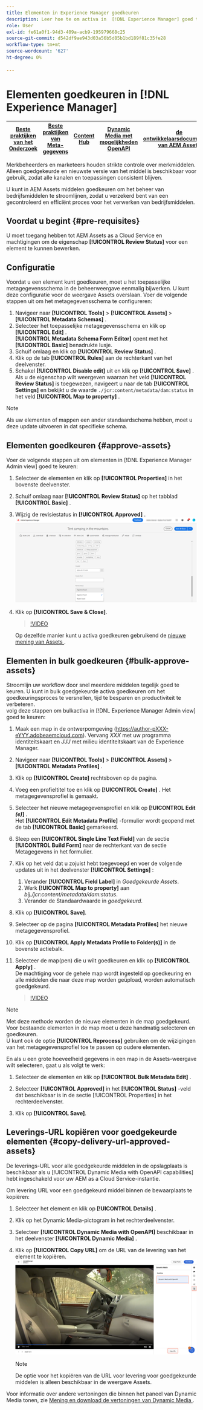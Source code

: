 ```yaml
---
title: Elementen in Experience Manager goedkeuren
description: Leer hoe te om activa in  [!DNL Experience Manager] goed te keuren.
role: User
exl-id: fe61a0f1-94d3-409a-acb9-195979668c25
source-git-commit: d542df9ae943d03a56b5d85b1bd189f81c35fe28
workflow-type: tm+mt
source-wordcount: '627'
ht-degree: 0%

---
```


# Elementen goedkeuren in [!DNL Experience Manager]

| [ Beste praktijken van het Onderzoek ](/help/assets/search-best-practices.md) | [ Beste praktijken van Meta-gegevens ](/help/assets/metadata-best-practices.md) | [ Content Hub ](/help/assets/product-overview.md) | [ Dynamic Media met mogelijkheden OpenAPI ](/help/assets/dynamic-media-open-apis-overview.md) | [ de ontwikkelaarsdocumentatie van AEM Assets ](https://developer.adobe.com/experience-cloud/experience-manager-apis/) |
| ------------- | --------------------------- |---------|----|-----|

Merkbeheerders en marketeers houden strikte controle over merkmiddelen. Alleen goedgekeurde en nieuwste versie van het middel is beschikbaar voor gebruik, zodat alle kanalen en toepassingen consistent blijven.

U kunt in AEM Assets middelen goedkeuren om het beheer van bedrijfsmiddelen te stroomlijnen, zodat u verzekerd bent van een gecontroleerd en efficiënt proces voor het verwerken van bedrijfsmiddelen.

## Voordat u begint {#pre-requisites}

U moet toegang hebben tot AEM Assets as a Cloud Service en machtigingen om de eigenschap **[!UICONTROL Review Status]** voor een element te kunnen bewerken.

## Configuratie

Voordat u een element kunt goedkeuren, moet u het toepasselijke metagegevensschema in de beheerweergave eenmalig bijwerken. U kunt deze configuratie voor de weergave Assets overslaan. Voer de volgende stappen uit om het metagegevensschema te configureren:

1. Navigeer naar **[!UICONTROL Tools]** > **[!UICONTROL Assets]** > **[!UICONTROL Metadata Schemas]** .
1. Selecteer het toepasselijke metagegevensschema en klik op **[!UICONTROL Edit]** . <br> **[!UICONTROL Metadata Schema Form Editor]** opent met het **[!UICONTROL Basic]** benadrukte lusje.
1. Schuif omlaag en klik op **[!UICONTROL Review Status]** .
1. Klik op de tab **[!UICONTROL Rules]** aan de rechterkant van het deelvenster.
1. Schakel **[!UICONTROL Disable edit]** uit en klik op **[!UICONTROL Save]** .
Als u de eigenschap wilt weergeven waaraan het veld **[!UICONTROL Review Status]** is toegewezen, navigeert u naar de tab **[!UICONTROL Settings]** en bekijkt u de waarde `./jcr:content/metadata/dam:status` in het veld **[!UICONTROL Map to property]** .

>[!NOTE]
>
>Als uw elementen of mappen een ander standaardschema hebben, moet u deze update uitvoeren in dat specifieke schema.

## Elementen goedkeuren {#approve-assets}

Voer de volgende stappen uit om elementen in [!DNL Experience Manager Admin view] goed te keuren:

1. Selecteer de elementen en klik op **[!UICONTROL Properties]** in het bovenste deelvenster.
1. Schuif omlaag naar **[!UICONTROL Review Status]** op het tabblad **[!UICONTROL Basic]** .
1. Wijzig de revisiestatus in **[!UICONTROL Approved]** .
   ![afbeelding](/help/assets/assets/approve-old-ui.png)
1. Klik op **[!UICONTROL Save & Close]**.

   >[!VIDEO](https://video.tv.adobe.com/v/3427430)

   Op dezelfde manier kunt u activa goedkeuren gebruikend de [ nieuwe mening van Assets ](/help/assets/manage-organize-assets-view.md).

## Elementen in bulk goedkeuren {#bulk-approve-assets}

Stroomlijn uw workflow door snel meerdere middelen tegelijk goed te keuren. U kunt in bulk goedgekeurde activa goedkeuren om het goedkeuringsproces te versnellen, tijd te besparen en productiviteit te verbeteren.
<br> volg deze stappen om bulkactiva in [!DNL Experience Manager Admin view] goed te keuren:

1. Maak een map in de ontwerpomgeving (https://author-pXXX-eYYY.adobeaemcloud.com). Vervang _XXX_ met uw programma identiteitskaart en _JJJ_ met milieu identiteitskaart van de Experience Manager.
1. Navigeer naar **[!UICONTROL Tools]** > **[!UICONTROL Assets]** > **[!UICONTROL Metadata Profiles]** .
1. Klik op **[!UICONTROL Create]** rechtsboven op de pagina.
1. Voeg een profieltitel toe en klik op **[!UICONTROL Create]** . Het metagegevensprofiel is gemaakt.
1. Selecteer het nieuwe metagegevensprofiel en klik op **[!UICONTROL Edit _(e)_]** . <br> Het **[!UICONTROL Edit Metadata Profile]** -formulier wordt geopend met de tab **[!UICONTROL Basic]** gemarkeerd.
1. Sleep een **[!UICONTROL Single Line Text Field]** van de sectie **[!UICONTROL Build Form]** naar de rechterkant van de sectie Metagegevens in het formulier.
1. Klik op het veld dat u zojuist hebt toegevoegd en voer de volgende updates uit in het deelvenster **[!UICONTROL Settings]** :
   1. Verander **[!UICONTROL Field Label]** in _Goedgekeurde Assets_.
   1. Werk **[!UICONTROL Map to property]** aan _bij./jcr:content/metadata/dam:status_.
   1. Verander de Standaardwaarde in _goedgekeurd_.

1. Klik op **[!UICONTROL Save]**.
1. Selecteer op de pagina **[!UICONTROL Metadata Profiles]** het nieuwe metagegevensprofiel.
1. Klik op **[!UICONTROL Apply Metadata Profile to Folder(s)]** in de bovenste actiebalk.
1. Selecteer de map(pen) die u wilt goedkeuren en klik op **[!UICONTROL Apply]** .
   <br> De machtiging voor de gehele map wordt ingesteld op goedkeuring en alle middelen die naar deze map worden geüpload, worden automatisch goedgekeurd.

   >[!VIDEO](https://video.tv.adobe.com/v/3427431)

>[!NOTE]
> 
>Met deze methode worden de nieuwe elementen in de map goedgekeurd. Voor bestaande elementen in de map moet u deze handmatig selecteren en goedkeuren. <br> U kunt ook de optie **[!UICONTROL Reprocess]** gebruiken om de wijzigingen van het metagegevensprofiel toe te passen op oudere elementen.

En als u een grote hoeveelheid gegevens in een map in de Assets-weergave wilt selecteren, gaat u als volgt te werk:

1. Selecteer de elementen en klik op **[!UICONTROL Bulk Metadata Edit]** .

1. Selecteer **[!UICONTROL Approved]** in het **[!UICONTROL Status]** -veld dat beschikbaar is in de sectie [!UICONTROL Properties] in het rechterdeelvenster.

1. Klik op **[!UICONTROL Save]**.

## Leverings-URL kopiëren voor goedgekeurde elementen {#copy-delivery-url-approved-assets}

De leverings-URL voor alle goedgekeurde middelen in de opslagplaats is beschikbaar als u [!UICONTROL Dynamic Media with OpenAPI capabilities] hebt ingeschakeld voor uw AEM as a Cloud Service-instantie.

Om levering URL voor een goedgekeurd middel binnen de bewaarplaats te kopiëren:

1. Selecteer het element en klik op **[!UICONTROL Details]** .

1. Klik op het Dynamic Media-pictogram in het rechterdeelvenster.

1. Selecteer **[!UICONTROL Dynamic Media with OpenAPI]** beschikbaar in het deelvenster **[!UICONTROL Dynamic Media]** .

1. Klik op **[!UICONTROL Copy URL]** om de URL van de levering van het element te kopiëren.
   ![ dynamische vertoningen ](/help/assets/assets/dm-with-openapi-non-image-assets.png)

   >[!NOTE]
   >
   >De optie voor het kopiëren van de URL voor levering voor goedgekeurde middelen is alleen beschikbaar in de weergave Assets.

Voor informatie over andere vertoningen die binnen het paneel van Dynamic Media tonen, zie [ Mening en download de vertoningen van Dynamic Media ](/help/assets/renditions.md#view-download-dm-renditions).
